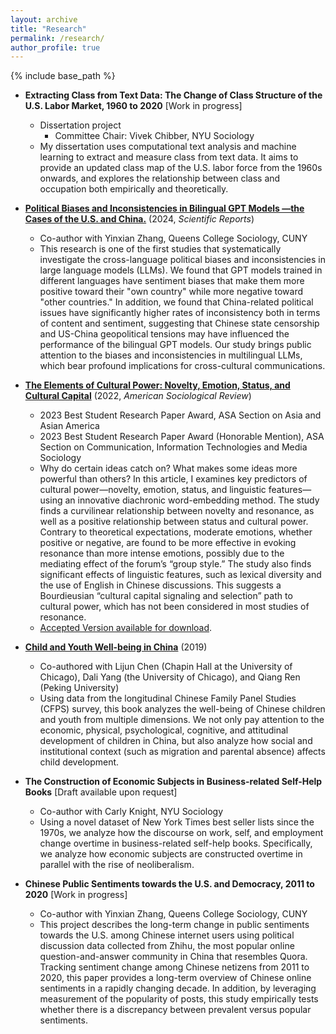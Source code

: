 ```yaml
---
layout: archive
title: "Research"
permalink: /research/
author_profile: true
---
```


{% include base_path %}
  * **Extracting Class from Text Data: The Change of Class Structure of the U.S. Labor Market, 1960 to 2020** [Work in progress]  
      * Dissertation project
          * Committee Chair: Vivek Chibber, NYU Sociology
      * My dissertation uses computational text analysis and machine learning to extract and measure class from text data. It aims to provide an updated class map of the U.S. labor force from the 1960s onwards, and explores the relationship between class and occupation both empirically and theoretically.
   
  * **[Political Biases and Inconsistencies in Bilingual GPT Models —the Cases of the U.S. and China.](https://doi.org/10.1038/s41598-024-76395-w)** (2024, *Scientific Reports*) 
      * Co-author with Yinxian Zhang, Queens College Sociology, CUNY
      * This research is one of the first studies that systematically investigate the cross-language political biases and inconsistencies in large language models (LLMs). We found that GPT models trained in different languages have sentiment biases that make them more positive toward their "own country" while more negative toward "other countries." In addition, we found that China-related political issues have significantly higher rates of inconsistency both in terms of content and sentiment, suggesting that Chinese state censorship and US-China geopolitical tensions may have influenced the performance of the bilingual GPT models. Our study brings public attention to the biases and inconsistencies in multilingual LLMs, which bear profound implications for cross-cultural communications.

  * **[The Elements of Cultural Power: Novelty, Emotion, Status, and Cultural Capital](https://journals.sagepub.com/doi/full/10.1177/00031224221123030)** (2022, *American Sociological Review*) 
      * 2023 Best Student Research Paper Award, ASA Section on Asia and Asian America
      * 2023 Best Student Research Paper Award (Honorable Mention), ASA Section on Communication, Information Technologies and Media Sociology
      * Why do certain ideas catch on? What makes some ideas more powerful than others? In this article, I examines key predictors of cultural power—novelty, emotion, status, and linguistic features—using an innovative diachronic word-embedding method. The study finds a curvilinear relationship between novelty and resonance, as well as a positive relationship between status and cultural power. Contrary to theoretical expectations, moderate emotions, whether positive or negative, are found to be more effective in evoking resonance than more intense emotions, possibly due to the mediating effect of the forum’s “group style.” The study also finds significant effects of linguistic features, such as lexical diversity and the use of English in Chinese discussions. This suggests a Bourdieusian “cultural capital signaling and selection” path to cultural power, which has not been considered in most studies of resonance.  
      * [Accepted Version available for download](https://di-zhou.github.io/files/Zhou_elements_of_cultural_power_accepted_forshare.pdf).       

  * **[Child and Youth Well-being in China](https://www.routledge.com/Child-and-Youth-Well-being-in-China/Chen-Yang-Zhou-Ren/p/book/9780367670368)** (2019)   
      * Co-authored with Lijun Chen (Chapin Hall at the University of Chicago), Dali Yang (the University of Chicago), and Qiang Ren (Peking University)
      * Using data from the longitudinal Chinese Family Panel Studies (CFPS) survey, this book analyzes the well-being of Chinese children and youth from multiple dimensions. We not only pay attention to the economic, physical, psychological, cognitive, and attitudinal development of children in China, but also analyze how social and institutional context (such as migration and parental absence) affects child development.

  * **The Construction of Economic Subjects in Business-related Self-Help Books** [Draft available upon request]  
      * Co-author with Carly Knight, NYU Sociology
      * Using a novel dataset of New York Times best seller lists since the 1970s, we analyze how the discourse on work, self, and employment change overtime in business-related self-help books. Specifically, we analyze how economic subjects are constructed overtime in parallel with the rise of neoliberalism.   

  * **Chinese Public Sentiments towards the U.S. and Democracy, 2011 to 2020** [Work in progress] 
      * Co-author with Yinxian Zhang, Queens College Sociology, CUNY
      * This project describes the long-term change in public sentiments towards the U.S. among Chinese internet users using political discussion data collected from Zhihu, the most popular online question-and-answer community in China that resembles Quora. Tracking sentiment change among Chinese netizens from 2011 to 2020, this paper provides a long-term overview of Chinese online sentiments in a rapidly changing decade. In addition, by leveraging measurement of the popularity of posts, this study empirically tests whether there is a discrepancy between prevalent versus popular sentiments.  

 
